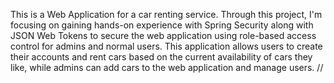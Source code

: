This is a Web Application for a car renting service. Through this project, I'm focusing on gaining hands-on experience with Spring Security along with JSON Web Tokens to secure the web application using role-based access control for admins and normal users. This application allows users to create their accounts and rent cars based on the current availability of cars they like, while admins can add cars to the web application and manage users.
//
